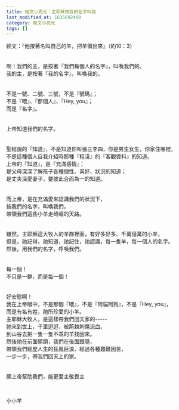 ```yaml
---
title: 經文小亮光：主耶穌按我的名字叫我
last_modified_at: 1635692400
category: 經文小亮光
tags: []
---
```


<div>經文：『他按著名叫自己的羊，把羊領出來』（約10：3）</div>

<div>&nbsp;</div>

<div>&nbsp;</div>

<div>啊！我們的主，是按著『我們每個人的名字』，叫喚我們的。</div>

<div>我的主，是按著『我的名字』，叫喚我的。</div>

<div>&nbsp;</div>

<div>&nbsp;</div>

<div>不是一號、二號、三號，不是『號碼』；</div>

<div>不是『喂』、『那個人』、『Hey, you』；</div>

<div>而是『名字』。</div>

<div>&nbsp;</div>

<div>&nbsp;</div>

<div>上帝知道我們的名字。</div>

<div>&nbsp;</div>

<div>&nbsp;</div>

<div>聖經說的『知道』，不是知道你叫張三李四，你是男生女生，你家住哪裡，</div>

<div>不是這種個人自我介紹時那種『粗淺』的『客觀資料』的知道。</div>

<div>上帝的『知道』，是『充滿感情』；</div>

<div>是父母深深了解孩子各種個性、喜好、狀況的知道；</div>

<div>是丈夫深愛妻子，要彼此合而為一的知道。</div>

<div>&nbsp;</div>

<div>&nbsp;</div>

<div>而上帝，是在充滿愛來認識我們的狀況下，</div>

<div>按我們的名字，叫喚我們，</div>

<div>帶領我們這些小羊走崎嶇的天路。</div>

<div>&nbsp;</div>

<div>&nbsp;</div>

<div>雖然，主耶穌這大牧人的羊群裡面，有好多好多、千萬億萬的小羊，</div>

<div>但是，祂記得，祂知道，祂記住，祂認識，每一隻羊，每一個人的名字。</div>

<div>然後，用我們的名字，呼喚我們。</div>

<div>&nbsp;</div>

<div>&nbsp;</div>

<div>每一個！</div>

<div>不只是一群，而是每一個！</div>

<div>&nbsp;</div>

<div>&nbsp;</div>

<div>好安慰啊！</div>

<div>我在上帝眼中，不是那個『喂』，不是『阿貓阿狗』，不是『Hey, you』，</div>

<div>而是有名有姓，祂所珍愛的小羊。</div>

<div>主耶穌大牧人，是這樣帶我們回天家的-----</div>

<div>祂來到世上，千里迢迢，被荊棘刺傷流血，</div>

<div>到山谷去把一隻一隻不乖的羊找回來。</div>

<div>然後祂在前面領頭，我們在後面跟隨，</div>

<div>帶領我們經歷人生的狂風巨浪、經過各種艱難困苦，</div>

<div>一步一步，帶我們回天上的家。</div>

<div>&nbsp;</div>

<div>&nbsp;</div>

<div>願上帝幫助我們，能更愛主敬畏主</div>

<p>&nbsp;</p>

<p>小小羊</p>

<p>&nbsp;</p>

<p>&nbsp;</p>

